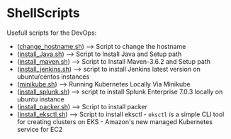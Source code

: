 # ShellScripts
Usefull scripts for the DevOps:
* ([change_hostname.sh](https://github.com/sivakumarvunnam/DevOpsShellScripts/blob/master/change_hostname.sh)) --> Script to change the hostname
* ([install_Java.sh](https://github.com/sivakumarvunnam/DevOpsShellScripts/blob/master/install_maven.sh)) --> Script to Install Java and Setup path
* ([install_maven.sh](https://github.com/sivakumarvunnam/DevOpsShellScripts/blob/master/install_maven.sh)) --> Script to Install Maven-3.6.2 and Setup path
* ([install_jenkins.sh](https://github.com/sivakumarvunnam/DevOpsShellScripts/blob/master/install_jenkins.sh)) --> script to install Jenkins latest version on ubuntu/centos instances
* ([minikube.sh](https://github.com/sivakumarvunnam/DevOpsShellScripts/blob/master/minikube.sh)) --> Running Kubernetes Locally Via Minikube
* ([install_splunk.sh](https://github.com/sivakumarvunnam/DevOpsShellScripts/blob/master/install_splunk.sh)) --> script to install Splunk Enterprise 7.0.3 locally on ubuntu instance
* ([install_packer.sh](https://github.com/sivakumarvunnam/DevOpsShellScripts/blob/master/install_packer.sh)) --> Script to install packer
* ([install_eksctl.sh](https://github.com/sivakumarvunnam/DevOpsShellScripts/blob/master/install_eksctl.sh)) --> Script to install eksctl - `eksctl` is a simple CLI tool for creating clusters on EKS - Amazon's new managed Kubernetes service for EC2
